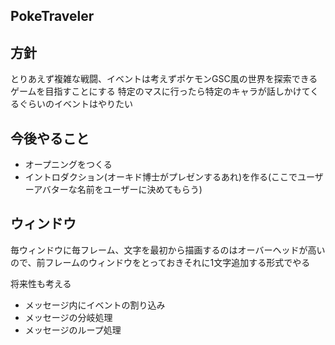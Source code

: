 ## PokeTraveler

## 方針
とりあえず複雑な戦闘、イベントは考えずポケモンGSC風の世界を探索できるゲームを目指すことにする
特定のマスに行ったら特定のキャラが話しかけてくるぐらいのイベントはやりたい

## 今後やること
 - オープニングをつくる
 - イントロダクション(オーキド博士がプレゼンするあれ)を作る(ここでユーザーアバターな名前をユーザーに決めてもらう)

## ウィンドウ
毎ウィンドウに毎フレーム、文字を最初から描画するのはオーバーヘッドが高いので、前フレームのウィンドウをとっておきそれに1文字追加する形式でやる

将来性も考える
 - メッセージ内にイベントの割り込み
 - メッセージの分岐処理
 - メッセージのループ処理